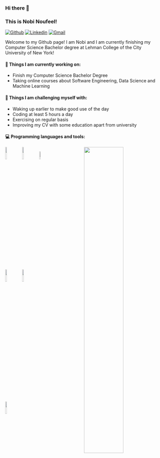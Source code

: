 ### Hi there 👋 
### This is Nobi Noufeel!

[![Github](https://img.shields.io/badge/-Github-000?style=flat&logo=Github&logoColor=white)](https://github.com/noufeel)
[![Linkedin](https://img.shields.io/badge/-LinkedIn-blue?style=flat&logo=Linkedin&logoColor=white)](https://www.linkedin.com/in/nobi-alam-noufeel-974a26177/)
[![Gmail](https://img.shields.io/badge/-Gmail-c14438?style=flat&logo=Gmail&logoColor=white)](mailto:Fernando.Roldan.Zafra@gmail.com)

Welcome to my Github page! I am Nobi and I am currently finishing my Computer Science Bachelor degree at Lehman College of the City University of New York!  

#### 🌱 Things I am currently working on: 
- Finish my Computer Science Bachelor Degree  
- Taking online courses about Software Engineering, Data Science and Machine Learning 


#### :muscle: Things I am challenging myself with:
- Waking up earlier to make good use of the day
- Coding at least 5 hours a day
- Exercising on regular basis
- Improving my CV with some education apart from university

#### :computer: Programming languages and tools: 
<p>
<img width="50%" align="right" src="https://github-readme-stats.vercel.app/api?username=noufeel&show_icons=true&hide_border=true" />
	

<code><img width="10%" src="https://www.vectorlogo.zone/logos/java/java-ar21.svg"></code>
<code><img width="10%" src="https://www.vectorlogo.zone/logos/python/python-ar21.svg"></code>
<code><img width="8%" src="https://www.vectorlogo.zone/logos/r-project/r-project-icon.svg"></code>
<br />
<code><img width="10%" src="https://www.vectorlogo.zone/logos/pocoo_flask/pocoo_flask-ar21.svg"></code>
<code><img width="10%" src="https://www.vectorlogo.zone/logos/mysql/mysql-ar21.svg"></code>

<br />
<code><img width="10%" src="https://www.vectorlogo.zone/logos/git-scm/git-scm-ar21.svg"></code>
</p>

